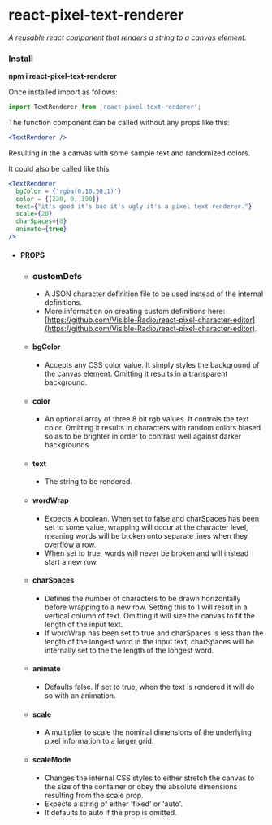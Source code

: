 # react-pixel-text-renderer
*A reusable react component that renders a string to a canvas element.*

### Install
**npm i react-pixel-text-renderer**

Once installed import as follows:

```javascript
import TextRenderer from 'react-pixel-text-renderer';
```

The function component can be called without any props like this:

```jsx
<TextRenderer />
```

Resulting in the a canvas with some sample text and randomized colors.

It could also be called like this:

```jsx
<TextRenderer
  bgColor = {'rgba(0,10,50,1)'}
  color = {[230, 0, 190]}
  text={"it's good it's bad it's ugly it's a pixel text renderer."}
  scale={20}
  charSpaces={8}
  animate={true}
/>
```

* #### PROPS
  * ### customDefs
    * A JSON character definition file to be used instead of the internal definitions.
    * More information on creating custom definitions here: [https://github.com/Visible-Radio/react-pixel-character-editor](https://github.com/Visible-Radio/react-pixel-character-editor).

  * #### bgColor
    * Accepts any CSS color value. It simply styles the background of the canvas element. Omitting it results in a transparent background.

  * #### color
    * An optional array of three 8 bit rgb values. It controls the text color. Omitting it results in characters with random colors biased so as to be brighter in order to contrast well against darker backgrounds.

  * #### text
    * The string to be rendered.

  * #### wordWrap
    * Expects A boolean. When set to false and charSpaces has been set to some value, wrapping will occur at the character level, meaning words will be broken onto separate lines when they overflow a row.
    * When set to true, words will never be broken and will instead start a new row.

  * #### charSpaces
    * Defines the number of characters to be drawn horizontally before wrapping to a new row. Setting this to 1 will result in a vertical column of text. Omitting it will size the canvas to fit the length of the input text.
    * If wordWrap has been set to true and charSpaces is less than the length of the longest word in the input text, charSpaces will be internally set to the the length of the longest word.

  * #### animate
    * Defaults false. If set to true, when the text is rendered it will do so with an animation.

  * #### scale
    * A multiplier to scale the nominal dimensions of the underlying pixel information to a larger grid.

  * #### scaleMode
    * Changes the internal CSS styles to either stretch the canvas to the size of the container or obey the absolute dimensions resulting from the scale prop.
    * Expects a string of either 'fixed' or 'auto'.
    * It defaults to auto if the prop is omitted.

